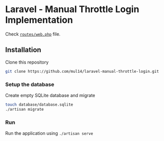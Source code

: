 # Laravel - Manual Throttle Login Implementation

Check [`routes/web.php`](routes/web.php) file.

## Installation

Clone this repository

```bash
git clone https://github.com/mul14/laravel-manual-throttle-login.git
```

### Setup the database

Create empty SQLite database and migrate

```bash
touch database/database.sqlite
./artisan migrate
```

### Run

Run the application using `./artisan serve`
